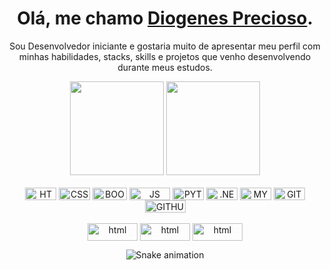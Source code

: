 <div>
  
  <h1 align="center">
    Olá, me chamo 
    <a href="https://www.linkedin.com/in/diogenes-precioso-/">Diogenes Precioso</a>.
  </h1>
  
  <p align="center">
    Sou Desenvolvedor iniciante e gostaria muito de apresentar meu perfil com minhas habilidades, stacks, skills e projetos que venho desenvolvendo durante meus estudos.
  </p>
  
</div>

<div align="center">
    <img height="150em" src="https://github-readme-stats.vercel.app/api?username=oprecioso&count_private=true&include_all_commits=true&show_icons=true&theme=dracula&hide_border=false&show_owner=true"/>
    <img height="150em" src="https://github-readme-stats.vercel.app/api/top-langs/?username=oprecioso&theme=dracula&hide_border=false&&layout=compact"/>
  </a>
</div>

<div align="center"><br>
  <img align="center" alt="HTML" height="20" width="50" src="https://img.shields.io/badge/HTML5-E34F26?style=for-the-badge&logo=html5&logoColor=white">
  <img align="center" alt="CSS" height="20" width="50" src="https://img.shields.io/badge/CSS3-1572B6?style=for-the-badge&logo=css3&logoColor=white">
  <img align="center" alt="BOOTSTRAP" height="20" width="55" src="https://img.shields.io/badge/Bootstrap-563D7C?style=for-the-badge&logo=bootstrap&logoColor=white">
  <img align="center" alt="JS" height="20" width="65" src="https://img.shields.io/badge/JavaScript-323330?style=for-the-badge&logo=javascript&logoColor=F7DF1E">
  <img align="center" alt="PYTHON" height="20" width="50" src="https://img.shields.io/badge/Python-FFD43B?style=for-the-badge&logo=python&logoColor=blue">
  <img align="center" alt=".NET"  height="20" width="50" src="https://img.shields.io/badge/.NET-512BD4?style=for-the-badge&logo=dotnet&logoColor=white">
  <img align="center" alt="MY SQL" height="20" width="50" src="https://img.shields.io/badge/MySQL-005C84?style=for-the-badge&logo=mysql&logoColor=white">
  <img align="center" alt="GIT" height="20" width="50" src="https://img.shields.io/badge/GIT-E44C30?style=for-the-badge&logo=git&logoColor=white">
  <img align="center" alt="GITHUB" height="20" width="65" src="https://img.shields.io/badge/GitHub-100000?style=for-the-badge&logo=github&logoColor=whit">
</div><br>

<div align="center">
  <a href="https://www.linkedin.com/in/diogenes-precioso-/" target="_blank"><img align="center" alt="html" height="28" width="80" src="https://img.shields.io/badge/-LinkedIn-%230077B5?style=for-the-badge&logo=linkedin&logoColor=white" target="_blank"></a> 
  <a href="https://www.instagram.com/o_precioso/" target="_blank"><img align="center" alt="html" height="28" width="80" src="https://img.shields.io/badge/-Instagram-%23E4405F?style=for-the-badge&logo=instagram&logoColor=white" target="_blank"></a>
  <a href="mailto:diogenesprecioso@outlook.com"><img align="center" alt="html" height="28" width="80" src="https://img.shields.io/badge/Outlook-0078D4?style=for-the-badge&logo=microsoft-outlook&logoColor=white"></a>
</div>

<div align="center">

  ![Snake animation](https://github.com/danielbped/danielbped/blob/output/github-contribution-grid-snake.svg)
  

